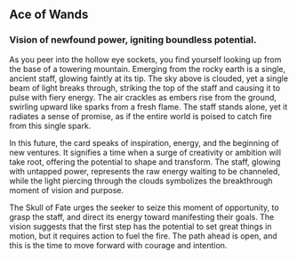 ﻿## Ace of Wands  
### Vision of newfound power, igniting boundless potential.

As you peer into the hollow eye sockets, you find yourself looking up from the base of a towering mountain. Emerging from the rocky earth is a single, ancient staff, glowing faintly at its tip. The sky above is clouded, yet a single beam of light breaks through, striking the top of the staff and causing it to pulse with fiery energy. The air crackles as embers rise from the ground, swirling upward like sparks from a fresh flame. The staff stands alone, yet it radiates a sense of promise, as if the entire world is poised to catch fire from this single spark.

In this future, the card speaks of inspiration, energy, and the beginning of new ventures. It signifies a time when a surge of creativity or ambition will take root, offering the potential to shape and transform. The staff, glowing with untapped power, represents the raw energy waiting to be channeled, while the light piercing through the clouds symbolizes the breakthrough moment of vision and purpose.

The Skull of Fate urges the seeker to seize this moment of opportunity, to grasp the staff, and direct its energy toward manifesting their goals. The vision suggests that the first step has the potential to set great things in motion, but it requires action to fuel the fire. The path ahead is open, and this is the time to move forward with courage and intention.
